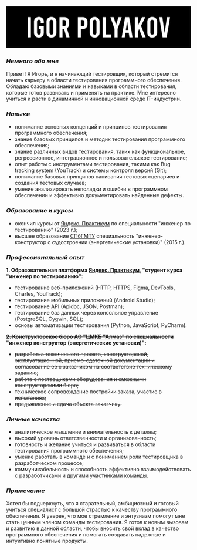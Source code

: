 [![Header](https://github.com/igorpolykov/igorpolykov/blob/master/pictures/Igor%20Polyakov.png)](https://github.com/igorpolykov)

### *Немного обо мне*

Привет! Я Игорь, и я начинающий тестировщик, который стремится начать карьеру в области тестирования программного обеспечения. Обладаю базовыми знаниями и навыками в области тестирования, которые готов развивать и применять на практике. Мне интересно учиться и расти в динамичной и инновационной среде IT-индустрии.

### *Навыки*

- понимание основных концепций и принципов тестирования программного обеспечения;
- знание базовых принципов и методик тестирования программного обеспечения;
- знание различных видов тестирования, таких как функциональное, регрессионное, интеграционное и пользовательское тестирование;
- опыт работы с инструментами тестирования, такими как Bug tracking system (YouTrack) и системы контроля версий (Git);
- понимание базовых принципов написания тестовых сценариев и создания тестовых случаев;
- умение анализировать неполадки и ошибки в программном обеспечении и эффективно документировать найденные дефекты.

### *Образование и курсы*

- окончил курсы от [Яндекс. Практикум][1] по специальности "инженер по тестированию" (2023 г.);
- высшее образование [СПбГМТУ][2] специальность "инженер-конструктор с судостроении (энергетические установки)" (2015 г.).

### *Профессиональный опыт*

**1. Образовательная платформа [Яндекс. Практикум][1], "cтудент курса "инженер по тестированию":**

- тестирование веб-приложений (НТТР, НТТPS, Figma, DevTools, Charles, YouTrack);
- тестирование мобильных приложений (Android Studio);
- тестирование API (Apidoc, JSON, Postman);
- тестирование баз данных через консольное управление (PostgreSQL, Cygwin, SQL);
- основы автоматизации тестирования (Python, JavaScript, PyCharm).

~~**2. Конструкторское бюро [АО "ЦМКБ "Алмаз"][3] по специальности "инженер конструктор (энергетические установки)":**~~

- ~~разработка технического проекта, конструкторской, эксплуатационной, приемо-сдаточной документации и согласование ее с заказчиком на соответствие техническому заданию;~~ 
- ~~работа с поставщиками оборудования и смежными конструкторскими бюро;~~
- ~~техническое сопровождение постройки заказа, участие в испытаниях;~~
- ~~предъявление и сдача объекта заказчику.~~
 
### *Личные качества*

- аналитическое мышление и внимательность к деталям;
- высокий уровень ответственности и организованность;
- готовность и желание учиться и развиваться в области тестирования программного обеспечения;
- умение работать в команде и с пониманием роли тестировщика в разработческом процессе;
- коммуникабельность и способность эффективно взаимодействовать с разработчиками и другими участниками команды.

### *Примечание*

Хотел бы подчеркнуть, что я старательный, амбициозный и готовый учиться специалист с большой страстью к качеству программного обеспечения.
Я уверен, что мое стремление и энтузиазм помогут мне стать ценным членом команды тестирования. Я готов к новым вызовам и развитию в данной области,
чтобы вносить свой вклад в качество программного обеспечения и помогать создавать надежные и интуитивно понятные продукты.

[1]: https://practicum.yandex.ru
[2]: https://www.smtu.ru
[3]: http://www.almaz-kb.ru